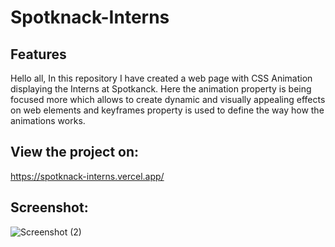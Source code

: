# Spotknack-Interns

## Features
Hello all,
   In this repository I have created a web page with CSS Animation displaying the Interns at Spotkanck.
   Here the animation property is being focused more which allows to create dynamic and visually appealing effects on web elements and keyframes property is used to define the way how the animations works.
## View the project on:
   https://spotknack-interns.vercel.app/
## Screenshot:
   ![Screenshot (2)](https://github.com/Dharshini-S12/Spotknack-Interns/assets/118833017/bd157443-825d-48b8-af70-c5ccf7cec144)


 
